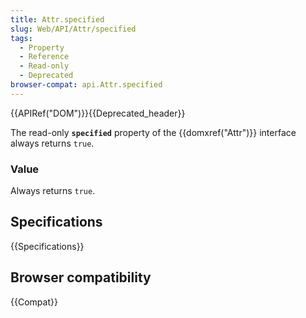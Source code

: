 ```yaml
---
title: Attr.specified
slug: Web/API/Attr/specified
tags:
  - Property
  - Reference
  - Read-only
  - Deprecated
browser-compat: api.Attr.specified
---
```

{{APIRef("DOM")}}{{Deprecated_header}}

The read-only **`specified`** property of the {{domxref("Attr")}} interface always returns `true`.

### Value

Always returns `true`.

## Specifications

{{Specifications}}

## Browser compatibility

{{Compat}}
